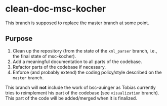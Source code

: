 # clean-doc-msc-kocher

This branch is supposed to replace the master branch at some point.

## Purpose

1. Clean up the repository (from the state of the `xml_parser` branch, i.e., the
final state of msc-kocher).
2. Add a meaningful documentation to all parts of the codebase.
3. Refactor parts of the codebase if necessary.
4. Enforce (and probably extend) the coding policy/style described on the `master`
branch.

This branch will **not** include the work of bsc-auinger as Tobias currently tries
to reimplement his part of the codebase (see `visualization` branch). This part
of the code will be added/merged when it is finalized.
